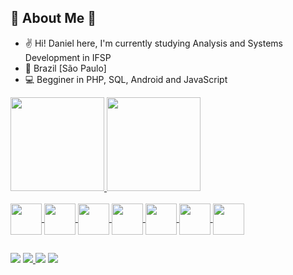## 🦆 About Me 🦆

 - ✌️ Hi! Daniel here, I'm currently studying Analysis and Systems Development in IFSP
 - 🌱 Brazil [São Paulo]
 - 💻 Begginer in PHP, SQL, Android and JavaScript

<div>
  <a href="https://github.com/Soliit">
  <img height="150em" src="https://github-readme-stats.vercel.app/api?username=Soliit&show_icons=true&theme=dark&include_all_commits=true&count_private=true"/>
  <img height="150em" src="https://github-readme-stats.vercel.app/api/top-langs/?username=Soliit&layout=compact&langs_count=7&theme=dark"/>
</div>

<div style="display: inline_block"><br>
  <img align="center" height="50" width="50" src="https://user-images.githubusercontent.com/65127609/172064152-5e8cd486-b351-4852-8272-cc23b5a61273.png"/>
  <img align="center" height="50" width="50" src="https://user-images.githubusercontent.com/65127609/172064766-f91a1fc2-201e-46eb-960e-6d0413b01e17.png"/>
  <img align="center" height="50" width="50" src="https://user-images.githubusercontent.com/65127609/172064125-5f8dc8b8-03f1-4988-9e5e-fd3ad05cf69d.png"/>
  <img align="center" height="50" width="50" src="https://user-images.githubusercontent.com/65127609/172064581-1daf1818-39b0-47d4-89a2-5719788be06f.png"/>
  <img align="center" height="50" width="50" src="https://user-images.githubusercontent.com/65127609/172064545-79b81ddb-a51c-4f47-b199-45d886828e8c.png"/>
  <img align="center" height="50" width="50" src="https://user-images.githubusercontent.com/65127609/172064502-86991c4b-898f-4eb0-bd12-8c38388178f6.png"/>
  <img align="center" height="50" width="50" src="https://user-images.githubusercontent.com/65127609/172064423-0e8bcf3f-909e-4ce4-afc9-5902df44ba13.png"/>
</div>
    
##
     
<div> 
  <a href="https://www.youtube.com/channel/UC6M08-GxjZyxn0XMtEhXOJw"><img src="https://img.shields.io/badge/YouTube-FF0000?style=for-the-badge&logo=youtube&logoColor=white" target="_blank"></a>
  <a href="https://www.twitch.tv/solidaniels" target="_blank"><img src="https://img.shields.io/badge/Twitch-9146FF?style=for-the-badge&logo=twitch&logoColor=white" target="_blank"> <img src="https://img.shields.io/twitch/status/solidaniels?color=cyan&label=Status&logo=twitch&logoColor=white&style=for-the-badge"></a>
 <a href="https://discord.gg/RCvchpaZQY" target="_blank"><img src="https://img.shields.io/badge/Discord-7289DA?style=for-the-badge&logo=discord&logoColor=white" target="_blank"></a>
</div>

